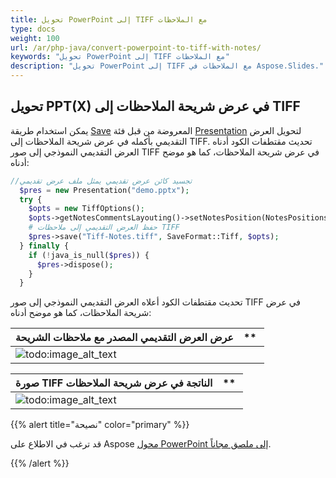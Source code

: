 ```yaml
---
title: تحويل PowerPoint إلى TIFF مع الملاحظات
type: docs
weight: 100
url: /ar/php-java/convert-powerpoint-to-tiff-with-notes/
keywords: "تحويل PowerPoint إلى TIFF مع الملاحظات"
description: "تحويل PowerPoint إلى TIFF مع الملاحظات في Aspose.Slides."
---
```


## **تحويل PPT(X) في عرض شريحة الملاحظات إلى TIFF**
يمكن استخدام طريقة [Save](https://reference.aspose.com/slides/php-java/aspose.slides/Presentation#save-java.lang.String-int-com.aspose.slides.ISaveOptions-) المعروضة من قبل فئة [Presentation](https://reference.aspose.com/slides/php-java/aspose.slides/Presentation) لتحويل العرض التقديمي بأكمله في عرض شريحة الملاحظات إلى TIFF. تحديث مقتطفات الكود أدناه العرض التقديمي النموذجي إلى صور TIFF في عرض شريحة الملاحظات، كما هو موضح أدناه:

```php
//تجسيد كائن عرض تقديمي يمثل ملف عرض تقديمي
  $pres = new Presentation("demo.pptx");
  try {
    $opts = new TiffOptions();
    $opts->getNotesCommentsLayouting()->setNotesPosition(NotesPositions::BottomFull);
    # حفظ العرض التقديمي إلى ملاحظات TIFF
    $pres->save("Tiff-Notes.tiff", SaveFormat::Tiff, $opts);
  } finally {
    if (!java_is_null($pres)) {
      $pres->dispose();
    }
  }
```

تحديث مقتطفات الكود أعلاه العرض التقديمي النموذجي إلى صور TIFF في عرض شريحة الملاحظات، كما هو موضح أدناه:

|**عرض العرض التقديمي المصدر مع ملاحظات الشريحة**|** |
| :- | :- |
|![todo:image_alt_text](http://i.imgur.com/6HdY6IV.png)| |


|**صورة TIFF الناتجة في عرض شريحة الملاحظات**|** |
| :- | :- |
|![todo:image_alt_text](http://i.imgur.com/A3ttT2y.png)| |

{{% alert title="نصيحة" color="primary" %}}

قد ترغب في الاطلاع على Aspose [محول PowerPoint إلى ملصق مجاناً](https://products.aspose.app/slides/conversion/convert-ppt-to-poster-online).

{{% /alert %}}